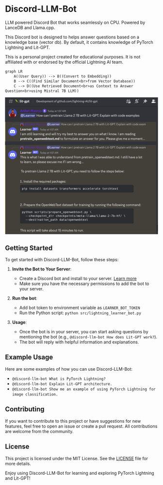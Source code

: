# Discord-LLM-Bot

LLM powered Discord Bot that works seamlessly on CPU. Powered by LanceDB and Llama.cpp.

This Discord bot is designed to helps answer questions based on a knowledge base (vector db). By default, it contains knowledge of PyTorch Lightning and Lit-GPT.

This is a personal project created for educational purposes. It is not affiliated with or endorsed by the official Lightning AI team.


```mermaid
graph LR
    A((User Query)) --> B((Convert to Embedding))
    B --> C((Find Similar Document<br>from Vector Database))
    C --> D((Use Retrieved Document<br>as Context to Answer Question<br>using Mistral 7B LLM))
```


![](./assets/discord-bot.png)


## Getting Started

To get started with Discord-LLM-Bot, follow these steps:


1. **Invite the Bot to Your Server**:
   - Create a Discord bot and install to your server. [Learn more](https://discordpy.readthedocs.io/en/stable/discord.html)
   - Make sure you have the necessary permissions to add the bot to your server.

1. **Run the bot**:
   - Add bot token to environment variable as `LEARNER_BOT_TOKEN`
   - Run the Python script: `python src/lightning_learner_bot.py`

1. **Usage**:
   - Once the bot is in your server, you can start asking questions by mentioning the bot (e.g., `@discord-llm-bot How does Lit-GPT work?`).
   - The bot will reply with helpful information and explanations.

## Example Usage

Here are some examples of how you can use Discord-LLM-Bot:

- `@discord-llm-bot What is PyTorch Lightning?`
- `@discord-llm-bot Explain Lit-GPT architecture.`
- `@discord-llm-bot Show me an example of using PyTorch Lightning for image classification.`

## Contributing

If you want to contribute to this project or have suggestions for new features, feel free to open an issue or create a pull request. All contributions are welcome from the community.


## License

This project is licensed under the MIT License. See the [LICENSE](LICENSE) file for more details.

Enjoy using Discord-LLM-Bot for learning and exploring PyTorch Lightning and Lit-GPT!
